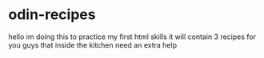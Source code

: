 # odin-recipes
hello im doing this to practice my first html skills
it will contain 3 recipes for you guys that inside the kitchen need an extra help 